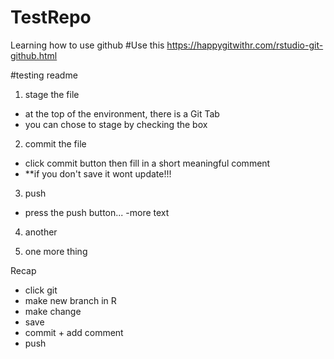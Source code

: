 # TestRepo
Learning how to use github
#Use this https://happygitwithr.com/rstudio-git-github.html

#testing readme

1. stage the file
  - at the top of the environment, there is a Git Tab
  - you can chose to stage by checking the box

2. commit the file
  - click commit button then fill in a short meaningful comment
  - **if you don't save it wont update!!!

3. push
  - press the push button...
  -more text
  
4. another 

5. one more thing

Recap
  - click git
  - make new branch in R
  - make change
  - save
  - commit + add comment
  - push